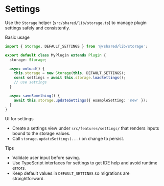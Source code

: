 # Settings

Use the `Storage` helper (`src/shared/lib/storage.ts`) to manage plugin settings safely and consistently.

Basic usage

```ts
import { Storage, DEFAULT_SETTINGS } from '@/shared/lib/storage';

export default class MyPlugin extends Plugin {
  storage: Storage;

  async onload() {
    this.storage = new Storage(this, DEFAULT_SETTINGS);
    const settings = await this.storage.loadSettings();
    // use settings
  }

  async saveSomething() {
    await this.storage.updateSettings({ exampleSetting: 'new' });
  }
}
```

UI for settings

- Create a settings view under `src/features/settings/` that renders inputs bound to the storage values.
- Call `storage.updateSettings(...)` on change to persist.

Tips

- Validate user input before saving.
- Use TypeScript interfaces for settings to get IDE help and avoid runtime errors.
- Keep default values in `DEFAULT_SETTINGS` so migrations are straightforward.
